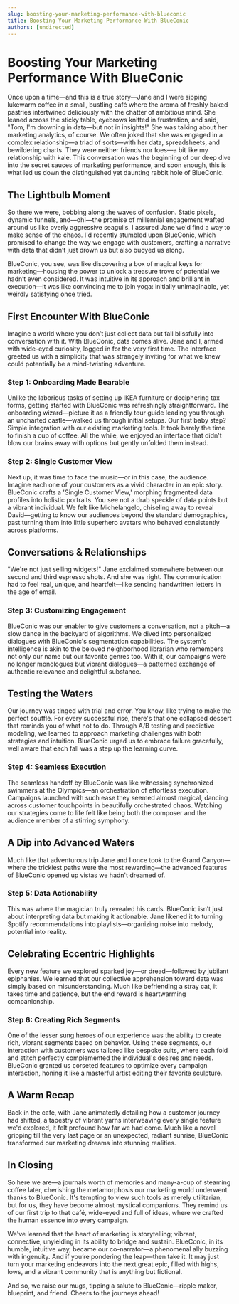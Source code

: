 ```yaml
---
slug: boosting-your-marketing-performance-with-blueconic
title: Boosting Your Marketing Performance With BlueConic
authors: [undirected]
---
```



# Boosting Your Marketing Performance With BlueConic

Once upon a time—and this is a true story—Jane and I were sipping lukewarm coffee in a small, bustling café where the aroma of freshly baked pastries intertwined deliciously with the chatter of ambitious mind. She leaned across the sticky table, eyebrows knitted in frustration, and said, "Tom, I'm drowning in data—but not in insights!" She was talking about her marketing analytics, of course. We often joked that she was engaged in a complex relationship—a triad of sorts—with her data, spreadsheets, and bewildering charts. They were neither friends nor foes—a bit like my relationship with kale. This conversation was the beginning of our deep dive into the secret sauces of marketing performance, and soon enough, this is what led us down the distinguished yet daunting rabbit hole of BlueConic.

## The Lightbulb Moment

So there we were, bobbing along the waves of confusion. Static pixels, dynamic funnels, and—oh!—the promise of millennial engagement wafted around us like overly aggressive seagulls. I assured Jane we'd find a way to make sense of the chaos. I'd recently stumbled upon BlueConic, which promised to change the way we engage with customers, crafting a narrative with data that didn’t just drown us but also buoyed us along.

BlueConic, you see, was like discovering a box of magical keys for marketing—housing the power to unlock a treasure trove of potential we hadn’t even considered. It was intuitive in its approach and brilliant in execution—it was like convincing me to join yoga: initially unimaginable, yet weirdly satisfying once tried.

## First Encounter With BlueConic

Imagine a world where you don’t just collect data but fall blissfully into conversation with it. With BlueConic, data comes alive. Jane and I, armed with wide-eyed curiosity, logged in for the very first time. The interface greeted us with a simplicity that was strangely inviting for what we knew could potentially be a mind-twisting adventure.

### Step 1: Onboarding Made Bearable

Unlike the laborious tasks of setting up IKEA furniture or deciphering tax forms, getting started with BlueConic was refreshingly straightforward. The onboarding wizard—picture it as a friendly tour guide leading you through an uncharted castle—walked us through initial setups. Our first baby step? Simple integration with our existing marketing tools. It took barely the time to finish a cup of coffee. All the while, we enjoyed an interface that didn't blow our brains away with options but gently unfolded them instead.

### Step 2: Single Customer View

Next up, it was time to face the music—or in this case, the audience. Imagine each one of your customers as a vivid character in an epic story. BlueConic crafts a 'Single Customer View,' morphing fragmented data profiles into holistic portraits. You see not a drab speckle of data points but a vibrant individual. We felt like Michelangelo, chiseling away to reveal David—getting to know our audiences beyond the standard demographics, past turning them into little superhero avatars who behaved consistently across platforms.

## Conversations & Relationships

"We're not just selling widgets!" Jane exclaimed somewhere between our second and third espresso shots. And she was right. The communication had to feel real, unique, and heartfelt—like sending handwritten letters in the age of email.

### Step 3: Customizing Engagement

BlueConic was our enabler to give customers a conversation, not a pitch—a slow dance in the backyard of algorithms. We dived into personalized dialogues with BlueConic's segmentation capabilities. The system's intelligence is akin to the beloved neighborhood librarian who remembers not only our name but our favorite genres too. With it, our campaigns were no longer monologues but vibrant dialogues—a patterned exchange of authentic relevance and delightful substance.

## Testing the Waters

Our journey was tinged with trial and error. You know, like trying to make the perfect soufflé. For every successful rise, there's that one collapsed dessert that reminds you of what not to do. Through A/B testing and predictive modeling, we learned to approach marketing challenges with both strategies and intuition. BlueConic urged us to embrace failure gracefully, well aware that each fall was a step up the learning curve.

### Step 4: Seamless Execution

The seamless handoff by BlueConic was like witnessing synchronized swimmers at the Olympics—an orchestration of effortless execution. Campaigns launched with such ease they seemed almost magical, dancing across customer touchpoints in beautifully orchestrated chaos. Watching our strategies come to life felt like being both the composer and the audience member of a stirring symphony.

## A Dip into Advanced Waters

Much like that adventurous trip Jane and I once took to the Grand Canyon—where the trickiest paths were the most rewarding—the advanced features of BlueConic opened up vistas we hadn't dreamed of.

### Step 5: Data Actionability

This was where the magician truly revealed his cards. BlueConic isn’t just about interpreting data but making it actionable. Jane likened it to turning Spotify recommendations into playlists—organizing noise into melody, potential into reality.

## Celebrating Eccentric Highlights

Every new feature we explored sparked joy—or dread—followed by jubilant epiphanies. We learned that our collective apprehension toward data was simply based on misunderstanding. Much like befriending a stray cat, it takes time and patience, but the end reward is heartwarming companionship.

### Step 6: Creating Rich Segments

One of the lesser sung heroes of our experience was the ability to create rich, vibrant segments based on behavior. Using these segments, our interaction with customers was tailored like bespoke suits, where each fold and stitch perfectly complemented the individual's desires and needs. BlueConic granted us corseted features to optimize every campaign interaction, honing it like a masterful artist editing their favorite sculpture.

## A Warm Recap

Back in the café, with Jane animatedly detailing how a customer journey had shifted, a tapestry of vibrant yarns interweaving every single feature we'd explored, it felt profound how far we had come. Much like a novel gripping till the very last page or an unexpected, radiant sunrise, BlueConic transformed our marketing dreams into stunning realities.

## In Closing

So here we are—a journals worth of memories and many-a-cup of steaming coffee later, cherishing the metamorphosis our marketing world underwent thanks to BlueConic. It's tempting to view such tools as merely utilitarian, but for us, they have become almost mystical companions. They remind us of our first trip to that café, wide-eyed and full of ideas, where we crafted the human essence into every campaign.

We've learned that the heart of marketing is storytelling; vibrant, connective, unyielding in its ability to bridge and sustain. BlueConic, in its humble, intuitive way, became our co-narrator—a phenomenal ally buzzing with ingenuity. And if you’re pondering the leap—then take it. It may just turn your marketing endeavors into the next great epic, filled with highs, lows, and a vibrant community that is anything but fictional.

And so, we raise our mugs, tipping a salute to BlueConic—ripple maker, blueprint, and friend. Cheers to the journeys ahead!